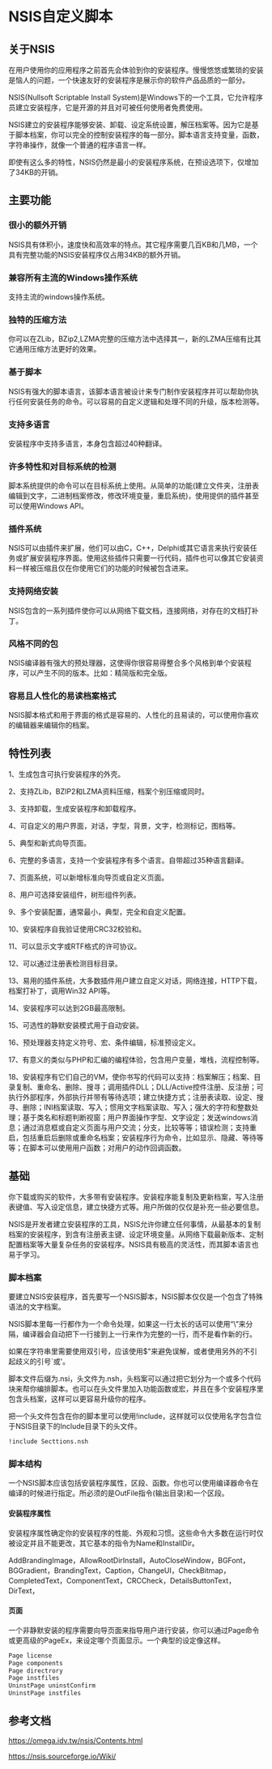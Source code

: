 # NSIS自定义脚本

## 关于NSIS

在用户使用你的应用程序之前首先会体验到你的安装程序。慢慢悠悠或繁琐的安装是恼人的问题，一个快速友好的安装程序是展示你的软件产品品质的一部分。

NSIS(Nullsoft Scriptable Install System)是Windows下的一个工具，它允许程序员建立安装程序，它是开源的并且对可被任何使用者免费使用。

NSIS建立的安装程序能够安装、卸载、设定系统设置，解压档案等。因为它是基于脚本档案，你可以完全的控制安装程序的每一部分。脚本语言支持变量，函数，字符串操作，就像一个普通的程序语言一样。

即使有这么多的特性，NSIS仍然是最小的安装程序系统，在预设选项下，仅增加了34KB的开销。

## 主要功能

### 很小的额外开销

NSIS具有体积小，速度快和高效率的特点。其它程序需要几百KB和几MB，一个具有完整功能的NSIS安装程序仅占用34KB的额外开销。

### 兼容所有主流的Windows操作系统

支持主流的windows操作系统。

### 独特的压缩方法

你可以在ZLib，BZip2,LZMA完整的压缩方法中选择其一，新的LZMA压缩有比其它通用压缩方法更好的效果。

### 基于脚本

NSIS有强大的脚本语言，该脚本语言被设计来专门制作安装程序并可以帮助你执行任何安装任务的命令。可以容易的自定义逻辑和处理不同的升级，版本检测等。

### 支持多语言

安装程序中支持多语言，本身包含超过40种翻译。

### 许多特性和对目标系统的检测

脚本系统提供的命令可以在目标系统上使用。从简单的功能(建立文件夹，注册表编辑到文字，二进制档案修改，修改环境变量，重启系统)，使用提供的插件甚至可以使用Windows API。

### 插件系统

NSIS可以由插件来扩展，他们可以由C，C++，Delphi或其它语言来执行安装任务或扩展安装程序界面。使用这些插件只需要一行代码，插件也可以像其它安装资料一样被压缩且仅在你使用它们的功能的时候被包含进来。

### 支持网络安装

NSIS包含的一系列插件使你可以从网络下载文档，连接网络，对存在的文档打补丁。

### 风格不同的包

NSIS编译器有强大的预处理器，这使得你很容易得整合多个风格到单个安装程序，可以产生不同的版本。比如：精简版和完全版。

### 容易且人性化的易读档案格式

NSIS脚本格式和用于界面的格式是容易的、人性化的且易读的，可以使用你喜欢的编辑器来编辑你的档案。

## 特性列表

1、生成包含可执行安装程序的外壳。

2、支持ZLib，BZIP2和LZMA资料压缩，档案个别压缩或同时。

3、支持卸载，生成安装程序和卸载程序。

4、可自定义的用户界面，对话，字型，背景，文字，检测标记，图档等。

5、典型和新式向导页面。

6、完整的多语言，支持一个安装程序有多个语言。自带超过35种语言翻译。

7、页面系统，可以新增标准向导页或自定义页面。

8、用户可选择安装组件，树形组件列表。

9、多个安装配置，通常最小，典型，完全和自定义配置。

10、安装程序自我验证使用CRC32校验和。

11、可以显示文字或RTF格式的许可协议。

12、可以通过注册表检测目标目录。

13、易用的插件系统，大多数插件用户建立自定义对话，网络连接，HTTP下载，档案打补丁，调用Win32 API等。

14、安装程序可以达到2GB最高限制。

15、可选性的静默安装模式用于自动安装。

16、预处理器支持定义符号、宏、条件编辑，标准预设定义。

17、有意义的类似与PHP和汇编的编程体验，包含用户变量，堆栈，流程控制等。

18、安装程序有它们自己的VM，使你书写的代码可以支持：档案解压；档案、目录复制、重命名、删除、搜寻；调用插件DLL；DLL/Active控件注册、反注册；可执行外部程序，外部执行并带有等待选项；建立快捷方式；注册表读取、设定、搜寻、删除；INI档案读取、写入；惯用文字档案读取、写入；强大的字符和整数处理；基于类名和标题判断视窗；用户界面操作字型、文字设定；发送windows消息；通过消息框或自定义页面与用户交流；分支，比较等等；错误检测；支持重启，包括重启后删除或重命名档案；安装程序行为命令，比如显示、隐藏、等待等等；在脚本可以使用用户函数；对用户的动作回调函数。

## 基础

你下载或购买的软件，大多带有安装程序。安装程序能复制及更新档案，写入注册表键值、写入设定信息，建立快捷方式等。用户所做的仅仅是补充一些必要信息。

NSIS是开发者建立安装程序的工具，NSIS允许你建立任何事情，从最基本的复制档案的安装程序，到含有注册表主键、设定环境变量。从网络下载最新版本、定制配置档案等大量复杂任务的安装程序。NSIS具有极高的灵活性，而其脚本语言也易于学习。

### 脚本档案

要建立NSIS安装程序，首先要写一个NSIS脚本，NSIS脚本仅仅是一个包含了特殊语法的文字档案。

NSIS脚本里每一行都作为一个命令处理，如果这一行太长的话可以使用“\”来分隔，编译器会自动把下一行接到上一行来作为完整的一行，而不是看作新的行。

如果在字符串里需要使用双引号，应该使用$\"来避免误解，或者使用另外的不引起歧义的引号`或'。

脚本文件后缀为.nsi，头文件为.nsh，头档案可以通过把它划分为一个或多个代码块来帮你编排脚本。也可以在头文件里加入功能函数或宏，并且在多个安装程序里包含头档案，这样可以更容易升级你的程序。

把一个头文件包含在你的脚本里可以使用!include，这样就可以仅使用名字包含位于NSIS目录下的Include目录下的头文件。

```bash
!include Secttions.nsh
```
### 脚本结构

一个NSIS脚本应该包括安装程序属性，区段、函数。你也可以使用编译器命令在编译的时候进行指定。所必须的是OutFile指令(输出目录)和一个区段。

#### 安装程序属性

安装程序属性确定你的安装程序的性能、外观和习惯。这些命令大多数在运行时仅被设定并且不能更改，其它基本的指令为Name和InstallDir。

AddBrandingImage，AllowRootDirInstall，AutoCloseWindow，BGFont，BGGradient，BrandingText，Caption，ChangeUI，CheckBitmap，CompletedText，ComponentText，CRCCheck，DetailsButtonText，DirText，

#### 页面

一个非静默安装的程序需要向导页面来指导用户进行安装，你可以通过Page命令或更高级的PageEx，来设定哪个页面显示。一个典型的设定像这样。

```bash
Page license
Page components
Page directrory
Page instfiles
UninstPage uninstConfirm
UninstPage instfiles
```




## 参考文档

https://omega.idv.tw/nsis/Contents.html

https://nsis.sourceforge.io/Wiki/